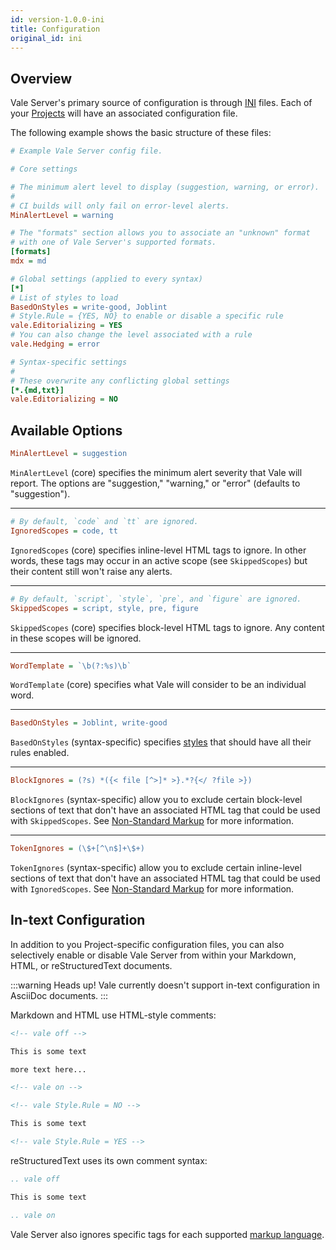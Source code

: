 ```yaml
---
id: version-1.0.0-ini
title: Configuration
original_id: ini
---
```


## Overview

Vale Server's primary source of configuration is through [INI][p1] files. Each
of your [Projects](ui#projects) will have an associated configuration file.

The following example shows the basic structure of these files:

```ini
# Example Vale Server config file.

# Core settings

# The minimum alert level to display (suggestion, warning, or error).
#
# CI builds will only fail on error-level alerts.
MinAlertLevel = warning

# The "formats" section allows you to associate an "unknown" format
# with one of Vale Server's supported formats.
[formats]
mdx = md

# Global settings (applied to every syntax)
[*]
# List of styles to load
BasedOnStyles = write-good, Joblint
# Style.Rule = {YES, NO} to enable or disable a specific rule
vale.Editorializing = YES
# You can also change the level associated with a rule
vale.Hedging = error

# Syntax-specific settings
#
# These overwrite any conflicting global settings
[*.{md,txt}]
vale.Editorializing = NO
```

## Available Options

```ini
MinAlertLevel = suggestion
```

`MinAlertLevel` (core) specifies the minimum alert severity that Vale will report. The
options are "suggestion," "warning," or "error" (defaults to "suggestion").

---

```ini
# By default, `code` and `tt` are ignored.
IgnoredScopes = code, tt
```

`IgnoredScopes` (core) specifies inline-level HTML tags to ignore. In other words,
these tags may occur in an active scope (see `SkippedScopes`) but their content
still won't raise any alerts.

---

```ini
# By default, `script`, `style`, `pre`, and `figure` are ignored.
SkippedScopes = script, style, pre, figure
```

`SkippedScopes` (core) specifies block-level HTML tags to ignore. Any content in these
scopes will be ignored.

---

```ini
WordTemplate = `\b(?:%s)\b`
```

`WordTemplate` (core) specifies what Vale will consider to be an individual word.

---

```ini
BasedOnStyles = Joblint, write-good
```

`BasedOnStyles` (syntax-specific) specifies [styles](/vale/styles) that should
have all their rules enabled.

---

```ini
BlockIgnores = (?s) *({< file [^>]* >}.*?{</ ?file >})
```

`BlockIgnores` (syntax-specific) allow you to exclude certain block-level
sections of text that don't have an associated HTML tag that could be used with
`SkippedScopes`. See [Non-Standard Markup](formats) for more information.

---

```ini
TokenIgnores = (\$+[^\n$]+\$+)
```

`TokenIgnores` (syntax-specific) allow you to exclude certain inline-level
sections of text that don't have an associated HTML tag that could be used with
`IgnoredScopes`. See [Non-Standard Markup](formats) for more information.

## In-text Configuration

In addition to you Project-specific configuration files, you can also
selectively enable or disable Vale Server from within your Markdown, HTML, or
reStructuredText documents.

:::warning Heads up!
Vale currently doesn't support in-text configuration in AsciiDoc documents.
:::

Markdown and HTML use HTML-style comments:

```html
<!-- vale off -->

This is some text

more text here...

<!-- vale on -->

<!-- vale Style.Rule = NO -->

This is some text

<!-- vale Style.Rule = YES -->
```

reStructuredText uses its own comment syntax:

```rst
.. vale off

This is some text

.. vale on
```

Vale Server also ignores specific tags for each supported
[markup language](format).

[p1]: https://en.wikipedia.org/wiki/INI_file
